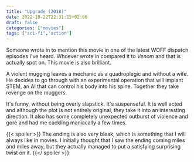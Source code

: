 ```yaml
---
title: "Upgrade (2018)"
date: 2022-10-22T22:31:15+02:00
draft: false
categories: ["movies"]
tags: ["sci-fi","action"]
---
```


Someone wrote in to mention this movie in one of the latest WOFF dispatch episodes I've heard. Whoever wrote in compared it to _Venom_ and that is actually spot on. This movie is also brilliant.

A violent mugging leaves a mechanic as a quadroplegic and without a wife. He decides to go through with an experimental operation that will implant STEM, an AI that can control his body into his spine. Together they take revenge on the muggers.

It's funny, without being overly slapstick. It's suspenseful. It is well acted and although the plot is not entirely original, they take it into an interesting direction. It also has some completely unexpected outburst of violence and gore and had me cackling maniacally a few times.

{{< spoiler >}}
The ending is also very bleak, which is something that I will always like in movies. I initially thought that I saw the ending coming miles and miles away, but they actually managed to put a satisfying surprising twist on it.
{{</ spoiler >}}
